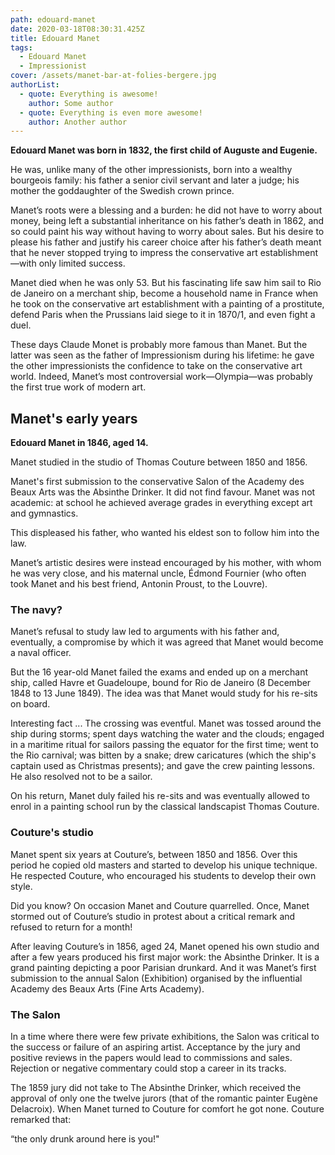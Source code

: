 ```yaml
---
path: edouard-manet
date: 2020-03-18T08:30:31.425Z
title: Edouard Manet
tags:
  - Edouard Manet
  - Impressionist
cover: /assets/manet-bar-at-folies-bergere.jpg
authorList:
  - quote: Everything is awesome!
    author: Some author
  - quote: Everything is even more awesome!
    author: Another author
---
```

**Edouard Manet was born in 1832, the first child of Auguste and Eugenie.**

He was, unlike many of the other impressionists, born into a wealthy bourgeois family: his father a senior civil servant and later a judge; his mother the goddaughter of the Swedish crown prince.

Manet’s roots were a blessing and a burden: he did not have to worry about money, being left a substantial inheritance on his father’s death in 1862, and so could paint his way without having to worry about sales. But his desire to please his father and justify his career choice after his father’s death meant that he never stopped trying to impress the conservative art establishment—with only limited success.

Manet died when he was only 53. But his fascinating life saw him sail to Rio de Janeiro on a merchant ship, become a household name in France when he took on the conservative art establishment with a painting of a prostitute, defend Paris when the Prussians laid siege to it in 1870/1, and even fight a duel.

These days Claude Monet is probably more famous than Manet. But the latter was seen as the father of Impressionism during his lifetime: he gave the other impressionists the confidence to take on the conservative art world. Indeed, Manet’s most controversial work—Olympia—was probably the first true work of modern art.


## Manet's early years

**Edouard Manet in 1846, aged 14.**

Manet studied in the studio of Thomas Couture between 1850 and 1856.

Manet's first submission to the conservative Salon of the Academy des Beaux Arts was the Absinthe Drinker.  It did not find favour.
Manet was not academic: at school he achieved average grades in everything except art and gymnastics.

This displeased his father, who wanted his eldest son to follow him into the law.

Manet’s artistic desires were instead encouraged by his mother, with whom he was very close, and his maternal uncle, Édmond Fournier (who often took Manet and his best friend, Antonin Proust, to the Louvre).

### The navy?
Manet’s refusal to study law led to arguments with his father and, eventually, a compromise by which it was agreed that Manet would become a naval officer.

But the 16 year-old Manet failed the exams and ended up on a merchant ship, called Havre et Guadeloupe, bound for Rio de Janeiro (8 December 1848 to 13 June 1849). The idea was that Manet would study for his re-sits on board.

 Interesting fact ...
The crossing was eventful. Manet was tossed around the ship during storms; spent days watching the water and the clouds; engaged in a maritime ritual for sailors passing the equator for the first time; went to the Rio carnival; was bitten by a snake; drew caricatures (which the ship's captain used as Christmas presents); and gave the crew painting lessons. He also resolved not to be a sailor.

On his return, Manet duly failed his re-sits and was eventually allowed to enrol in a painting school run by the classical landscapist Thomas Couture.

### Couture's studio
Manet spent six years at Couture’s, between 1850 and 1856. Over this period he copied old masters and started to develop his unique technique. He respected Couture, who encouraged his students to develop their own style.

 Did you know?
On occasion Manet and Couture quarrelled. Once, Manet stormed out of Couture’s studio in protest about a critical remark and refused to return for a month!


After leaving Couture’s in 1856, aged 24, Manet opened his own studio and after a few years produced his first major work: the Absinthe Drinker. It is a grand painting depicting a poor Parisian drunkard. And it was Manet’s first submission to the annual Salon (Exhibition) organised by the influential Academy des Beaux Arts (Fine Arts Academy).

### The Salon
In a time where there were few private exhibitions, the Salon was critical to the success or failure of an aspiring artist. Acceptance by the jury and positive reviews in the papers would lead to commissions and sales. Rejection or negative commentary could stop a career in its tracks.

The 1859 jury did not take to The Absinthe Drinker, which received the approval of only one the twelve jurors (that of the romantic painter Eugène Delacroix). When Manet turned to Couture for comfort he got none. Couture remarked that:

“the only drunk around here is you!"